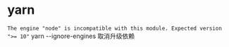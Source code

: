 # yarn

`The engine "node" is incompatible with this module. Expected version ">= 10"` yarn --ignore-engines 取消升级依赖

